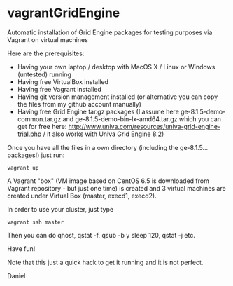 vagrantGridEngine
=================

Automatic installation of Grid Engine packages for testing purposes via Vagrant on virtual machines

Here are the prerequisites:
- Having your own laptop / desktop with MacOS X / Linux or Windows (untested) running
- Having free VirtualBox installed 
- Having free Vagrant installed
- Having git version management installed (or alternative you can copy the files from my github account manually)
- Having free Grid Engine tar.gz packages (I assume here ge-8.1.5-demo-common.tar.gz and ge-8.1.5-demo-bin-lx-amd64.tar.gz which you can get for free here: http://www.univa.com/resources/univa-grid-engine-trial.php / it also works with Univa Grid Engine 8.2)

Once you have all the files in a own directory (including the ge-8.1.5... packages!)
just run:

    vagrant up

A Vagrant "box" (VM image based on CentOS 6.5 is downloaded from Vagrant repository - but just one time)
is created and 3 virtual machines are created under Virtual Box (master, execd1, execd2).

In order to use your cluster, just type

    vagrant ssh master

Then you can do qhost, qstat -f, qsub -b y sleep 120, qstat -j <jobid> etc.

Have fun!

Note that this just a quick hack to get it running and it is not perfect.

Daniel
